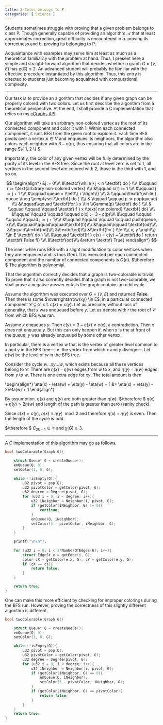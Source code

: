 ```yaml
---
title: 2-Color belongs to P
categories: [ Science ]
---
```


Students sometimes struggle with proving that a given problem belongs to class
P. Though generally capable of providing an algorithm $\mathcal{A}$ that at least
approximates correction, great difficulty is encountered in $a.$ proving its correctness 
and $b.$ proving its belonging to P.

Acquaintance with examples may serve him at least as much as a theoretical
familiarity with the problem at hand. Thus, I present here a simple and
straight-forward algorithm that decides whether a graph $G = (V, E)$ has
$\chi(G) \leq 2$. An advanced student will probably be familiar with the
effective procedure instantiated by this algorithm. Thus, this entry is
directed to students just becoming acquainted with computational complexity.

--- 

Our task is to provide an algorithm that decides if any given graph can be
properly colored with two colors. Let us first describe the algorithm from a 
theoretical perspective. At the end, I shall provide a C implementation that 
relies on my [cGraphs API](https://github.com/slopezpereyra/cgraphs).

Our algorithm will take an arbitrary non-colored vertex as the root of its
connected component and color it with $1$. Within each connected component, it
runs BFS from the given root to explore it. Each time BFS
pivots over a vertex $p \in V$ and enqueues its neighbors, the algorithm also
colors each neighbor with $3 - c(p)$, thus ensuring that all colors are in the
range $\\{ 1, 2 \\} $.

Importantly, the color of any given vertex will be fully determined by the
parity of its level in the BFS tree. Since the root at level zero is set to
$1$, all vertices in the second level are colored with $2$, those in the third
with $1$, and so on.

$$
\begin{align*}
    &j := 0\\\\
    &\\textbf{while } j < n \\textbf{ do } \\\\
    &\\qquad r := \\text{arbitrary non-colored vertex} \\\\ 
    &\\qquad c(r) := 1 \\\\ 
    &\\qquad j := j + 1 \\\\ 
    &\\qquad queue = \\left\\{ r \\right\\} \\\\ 
    & \\qquad\\textbf{while } queue \\neq \\emptyset \\textbf{ do } \\\\ 
    & \\qquad \\qquad p := pop(queue) \\\\ 
    &\\qquad\\qquad \\textbf{for } x \\in \\Gamma(p) \\textbf{ do } \\\\ 
    & \\qquad \\qquad \\qquad \\textbf{if } x \\text{ not colored} \\textbf{ do} \\\\ 
    &\\qquad \\qquad \\qquad \\qquad c(x) := 3 - c(p)\\\\ 
    &\\qquad \\qquad \\qquad \\qquad j := j + 1;\\\\ 
    &\\qquad \\qquad \\qquad \\qquad push(queue, x)\\\\
    &\\qquad\\qquad\\qquad\\textbf{fi}\\\\
    &\\qquad\\qquad \\textbf{od}\\\\ 
    &\\qquad\\textbf{od}\\\\
    &\\textbf{od}\\\\
    &\\textbf{for } \\left\\{ x, y \\right\\}  \\in E \\textbf{ do } \\\\ 
    &\\qquad \\textbf{if } c(x) = c(y) ~  \\textbf{do } return \\textbf{ False fi} \\\\ 
    &\\textbf{od}\\\\
    &return \\textbf{ True}
\end{align*}
$$

The inner while runs BFS with a slight modification to color vertices when they
are enqueued and is thus $O(m)$. It is executed per each connected component
and the number of connected components is $O(n)$. $\therefore $ The algorithm 
is polynomial. 

That the algorithm correctly decides that a graph is two-colorable is trivial.
To prove that it also correctly decides that a graph is not two-colorable, we
shall prove a negative answer entails the graph contains an odd cycle.

Assume the algorithm was executed over $G = (V, E)$ and returned
$\textbf{False}$. Then there is some $\overrightarrow{xy} \in E$, in a
particular connected component $\mathcal{C} \subseteq G$, s.t.
$c(x) = c(y)$. Let us presume, without loss of generality, that 
$x$ was enqueued before $y$. Let us denote with $r$ the root 
of $\mathcal{C}$ from which BFS was ran.

Assume $x$ enqueues $y$. Then $c(y) = 3 - c(x) \neq c(x)$, a contradiction.
Then $x$ does not enqueue $y$. But this can only happen if, when $x$ is the at
front of the queue, $y$ was already enqueued by some other vertex. 

In particular, there is a vertex $w$ that is the vertex of greater level common
to $x$ and $y$ in the BFS tree—i.e. the vertex from which $x$ and $y$
diverge—. Let $\eta(w)$ be the level of $w$ in the BFS
tree.

Consider the cycle $w \ldots x y \ldots w$, which exists because all these
vertices belong to $\mathcal{C}$. There are $\eta(x) - \eta(w)$ edges from $w$ to
$x$, and $\eta(y) - \eta(w)$ edges from $y$ to $w$. There is one 
extra edge for $xy$. The total amount is then 

\begin{align*}
    \eta(x) - \eta(w) + \eta(y) - \eta(w) + 1 &= \eta(x) + \eta(y) - 2\eta(w) + 1
\end{align*}

By assumption, $\eta(x)$ and $\eta(y)$ are both greater than $\eta(w)$.
$\therefore $ $\eta(x) + \eta(y) > 2\eta(w)$ and length of the path is greater
than zero (sanity check). 

Since $c(x) = c(y)$, $\eta(x) \equiv \eta(y) \mod 2$ and therefore $\eta(x) +
\eta(y)$ is even. Then the length of the cycle is odd. 

$\therefore $ $C_{2k+1} \subseteq \mathcal{C}$ and $\chi(G) \geq 3$.

--- 

A C implementation of this algorithm may go as follows.

```c
bool twoColorable(Graph G){

    struct Queue* Q = createQueue();
    enQueue(Q, 0);
    setColor(1, 0, G);

    while (!isEmpty(Q)){
        u32 pivot = pop(Q);
        u32 pivotColor = getColor(pivot, G);
        u32 degree = Degree(pivot, G);
        for (u32 i = 0; i < degree; i++){
            u32 iNeighbor = Neighbor(i, pivot, G);
            if (getColor(iNeighbor, G) != 0){
                continue;
            }
            enQueue(Q, iNeighbor);
            setColor(3 - pivotColor, iNeighbor, G);
        }
    }

    printf("\n\n");
    
    for (u32 i = 0; i < 2*NumberOfEdges(G); i++){
        struct EdgeSt e = getEdge(i, G);
        color cX = getColor(e.x, G), cY = getColor(e.y, G);
        if (cX == cY){
            return false;
        }
    }

    return true;
}
```

One can make this more efficient by checking for improper colorings during the 
BFS run. However, proving the correctness of this slightly different algorithm 
is different.

```c
bool twoColorable(Graph G){

    struct Queue* Q = createQueue();
    enQueue(Q, 0);
    setColor(1, 0, G);

    while (!isEmpty(Q)){
        u32 pivot = pop(Q);
        u32 pivotColor = getColor(pivot, G);
        u32 degree = Degree(pivot, G);
        for (u32 i = 0; i < degree; i++){
            u32 iNeighbor = Neighbor(i, pivot, G);
            if (getColor(iNeighbor, G) == 0){
                enQueue(Q, iNeighbor);
                setColor(3 - pivotColor, iNeighbor, G);
            }
            if (getColor(iNeighbor, G) == pivotColor){
                return false;
            }
        }
    }
    return true;
}
```
